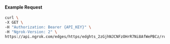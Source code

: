 <!-- Code generated for API Clients. DO NOT EDIT. -->

#### Example Request

```bash
curl \
-X GET \
-H "Authorization: Bearer {API_KEY}" \
-H "Ngrok-Version: 2" \
https://api.ngrok.com/edges/https/edghts_2zGjhNJCNFzOHrR7Ni8AfWePBCz/routes/edghtsrt_2zGjhNbMWUPZgar5yLP5KuQuwAR/oauth
```
